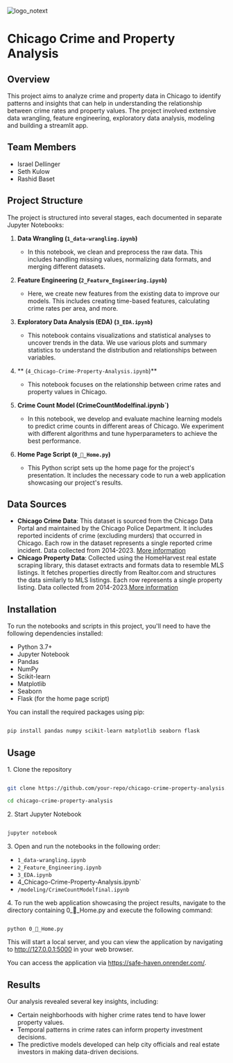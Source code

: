![logo_notext](https://github.com/idellinger/chicago-crime-property-analysis/assets/51415637/31d3e280-7a86-4ee3-9501-748d3991a3dc)

# Chicago Crime and Property Analysis

## Overview

This project aims to analyze crime and property data in Chicago to identify patterns and insights that can help in understanding the relationship between crime rates and property values. The project involved extensive data wrangling, feature engineering, exploratory data analysis, modeling and building a streamlit app.

## Team Members

- Israel Dellinger
- Seth Kulow
- Rashid Baset

## Project Structure

The project is structured into several stages, each documented in separate Jupyter Notebooks:

1. **Data Wrangling (`1_data-wrangling.ipynb`)**
   - In this notebook, we clean and preprocess the raw data. This includes handling missing values, normalizing data formats, and merging different datasets.

2. **Feature Engineering (`2_Feature_Engineering.ipynb`)**
   - Here, we create new features from the existing data to improve our models. This includes creating time-based features, calculating crime rates per area, and more.

3. **Exploratory Data Analysis (EDA) (`3_EDA.ipynb`)**
   - This notebook contains visualizations and statistical analyses to uncover trends in the data. We use various plots and summary statistics to understand the distribution and relationships between variables.
  
4. ** (`4_Chicago-Crime-Property-Analysis.ipynb`)**
   - This notebook focuses on the relationship between crime rates and property values in Chicago. 

5. **Crime Count Model (CrimeCountModelfinal.ipynb`)**
   - In this notebook, we develop and evaluate machine learning models to predict crime counts in different areas of Chicago. We experiment with different algorithms and tune hyperparameters to achieve the best performance.

6. **Home Page Script (`0_🏡_Home.py`)**
   - This Python script sets up the home page for the project's presentation. It includes the necessary code to run a web application showcasing our project's results.

## Data Sources

- **Chicago Crime Data**: This dataset is sourced from the Chicago Data Portal and maintained by the Chicago Police Department. It includes reported incidents of crime (excluding murders) that occurred in Chicago. Each row in the dataset represents a single reported crime incident. Data collected from 2014-2023. [More information](https://data.cityofchicago.org/Public-Safety/Crimes-2001-to-Present/ijzp-q8t2/about_data)
- **Chicago Property Data**: Collected using the HomeHarvest real estate scraping library, this dataset extracts and formats data to resemble MLS listings. It fetches properties directly from Realtor.com and structures the data similarly to MLS listings. Each row represents a single property listing. Data collected from 2014-2023.[More information](https://github.com/Bunsly/HomeHarvest)

## Installation

To run the notebooks and scripts in this project, you'll need to have the following dependencies installed:

- Python 3.7+
- Jupyter Notebook
- Pandas
- NumPy
- Scikit-learn
- Matplotlib
- Seaborn
- Flask (for the home page script)

You can install the required packages using pip:

```sh

pip install pandas numpy scikit-learn matplotlib seaborn flask

```

## Usage

1\. Clone the repository

```sh

git clone https://github.com/your-repo/chicago-crime-property-analysis.git

cd chicago-crime-property-analysis

```

2\. Start Jupyter Notebook

```sh

jupyter notebook

```

3\. Open and run the notebooks in the following order:

- `1_data-wrangling.ipynb`
- `2_Feature_Engineering.ipynb`
- `3_EDA.ipynb`
-  4_Chicago-Crime-Property-Analysis.ipynb`
- `/modeling/CrimeCountModelfinal.ipynb`
   

4\. To run the web application showcasing the project results, navigate to the directory containing 0_🏡_Home.py and execute the following command:

```sh

python 0_🏡_Home.py

```

This will start a local server, and you can view the application by navigating to http://127.0.0.1:5000 in your web browser.

You can access the application via https://safe-haven.onrender.com/.

## Results

Our analysis revealed several key insights, including:

- Certain neighborhoods with higher crime rates tend to have lower property values.
- Temporal patterns in crime rates can inform property investment decisions.
- The predictive models developed can help city officials and real estate investors in making data-driven decisions.